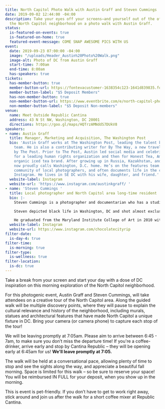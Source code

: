 ```yaml
---
title: North Capitol Photo Walk with Austin Graff and Steven Cummings
date: 2019-09-02 12:44:00 -04:00
description: Take your eyes off your screens—and yourself out of the office—to explore
  the North Capitol neighborhood on a photo walk with Austin Graff.
status:
  is-featured-on-events: true
  is-featured-on-home: true
  featured-event-message: COME SNAP AWESOME PICS WITH US
event:
  date: 2019-09-23 07:00:00 -04:00
  image: "/uploads/Header_Austin%20Photo%20Walk.png"
  image-alt: Photo of DC from Austin Graff
  start-time: 7:00am
  end-time: 8:00am
  has-speakers: true
tickets:
  has-member-button: true
  member-button-url: https://fontevacustomer-1638354c123-1641d839835.force.com/services/oauth2/authorize?client_id=3MVG9nthuDc9owbcOq7_07W.HriOQQPWTbMkrpOla.ajDQlTHf4_uby_mhwylcX.mJBU2O2SppTiZMS0J_HJd&response_type=code&redirect_uri=https://ikit.aiga.org/ikit_national_util/ikit-national-util-sso-redirect/&state=https%3A%2F%2Fdc.aiga.org%2Fevent%2Fdcdw-north-capitol-photo-walk-with-austin-graff%2F%3Fredirect_source%3Deventbrite_register
  member-button-label: "$5 Deposit Members"
  has-non-member-button: true
  non-member-button-url: https://www.eventbrite.com/e/north-capitol-photo-walk-with-austin-graff-tickets-71290310237
  non-member-button-label: "$5 Deposit Non-members"
venue:
  name: Meet Outside Republic Cantina
  address: 43 N St NW, Washington, DC 20001
  directions: https://goo.gl/maps/HQTrzAMNddS7DUkV8
speakers:
- name: Austin Graff
  title: Manager, Marketing and Acquisition, The Washington Post
  bio: 'Austin Graff works at The Washington Post, leading the talent brand and acquisition
    team. He is also a contributing writer for By The Way, a new travel destination
    by The Post. Prior to The Post, Austin led social media and celebrity relations
    for a leading human rights organization and then for Honest Tea, America''s #1
    organic iced tea brand. After growing up in Russia, Kazakhstan, and Germany, Austin
    now proudly calls Washington, D.C. home. He’s on the features team for IGDC, a
    community of local photographers, and often documents life in the city via his
    Instagram. He lives in SE DC with his wife, daughter, and friend.'
  website-label: Instagram
  website-url: 'https://www.instagram.com/austinkgraff/ '
- name: 'Steven Cummings '
  title: Local photographer and North Capitol area long-time resident
  bio: |-
    Steven Cummings is a photographer and documentarian who has a studio in Northeast, Washington, DC. He was born in Okinawa, Japan in 1965 and traveled through Europe with his military family as a child. Steven has lived in the North Capitol area since 1994.

    Steven depicted black life in Washington, DC and shot almost exclusively in black and white. He captured people as they were, outside the studio, in natural light, and going about the business of living.

    He graduated from the Maryland Institute College of Art in 2010 with an M.F.A. in Photographic and Electronic Media. Steven’s selected exhibitions included D.C. Undercover: Photographs by Steven M. Cummings, Artuare, and Chocolate City Rest in Peace.
  website-label: Instagram
  website-url: https://www.instagram.com/chocolatecityrip
filter-date:
  is-day-4: true
filter-time:
  is-morning: true
filter-type:
  is-wellness: true
filter-location:
  is-dc: true
---
```


Take a break from your screen and start your day with a dose of DC inspiration on this morning exploration of the North Capitol neighborhood. 

For this photogenic event, Austin Graff and Steven Cummings, will take attendees on a creative tour of the North Capitol area. Along the guided walk will be multiple discovery points, where they will pause to explain the cultural relevance and history of the neighborhood, including murals, statues and architectural features that have made North Capitol a unique fixture in DC. Bring your camera (or camera phone) to capture each stop of the tour!

We will be leaving promptly at 7:05am. Please aim to arrive between 6:45 - 7am, to make sure you don’t miss the departure time! If you're a coffee-drinker, arrive early and stop by Cantina Republic – they will be opening early at 6:45am for us! **We'll leave promptly at 7:05.**

The walk will be held at a conversational pace, allowing plenty of time to stop and see the sights along the way, and appreciate a beautiful fall morning. Space is limited for this walk – so be sure to reserve your space! You will be reimbursed IN FULL for your deposit, when you show up in the morning. 

This is event is pet-friendly. If you don’t have to get to work right away, stick around and join us after the walk for a short coffee mixer at Republic Cantina.

